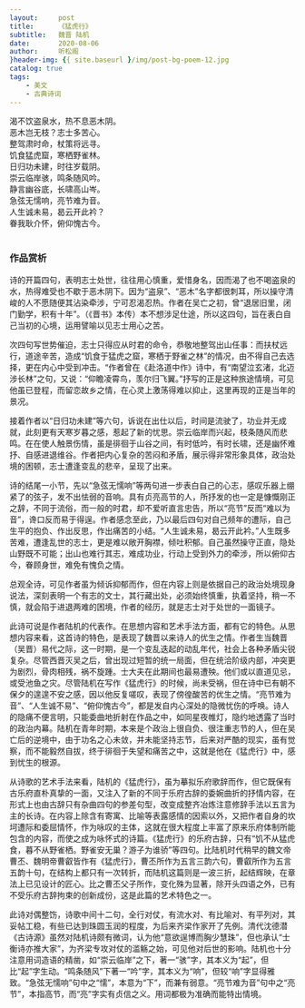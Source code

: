 ```yaml
---
layout:     post
title:      《猛虎行》
subtitle:   魏晋 陆机
date:       2020-08-06
author:     听松阁
}header-img: {{ site.baseurl }/img/post-bg-poem-12.jpg
catalog: true
tags:
    - 美文
    - 古典诗词
---
```


渴不饮盗泉水，热不息恶木阴。<br>
恶木岂无枝？志士多苦心。<br>
整驾肃时命，杖策将远寻。<br>
饥食猛虎窟，寒栖野雀林。<br>
日归功未建，时往岁载阴。<br>
崇云临岸骇，鸣条随风吟。<br>
静言幽谷底，长啸高山岑。<br>
急弦无懦响，亮节难为音。<br>
人生诚未易，曷云开此衿？<br>
眷我耿介怀，俯仰愧古今。<br>
<br>

### 作品赏析
诗的开篇四句，表明志士处世，往往用心慎重，爱惜身名，因而渴了也不喝盗泉的水，热得难受也不歇于恶木阴下。因为“盗泉”、“恶木”名字都很刺耳，所以操守清峻的人不愿随便其沾染牵涉，宁可忍渴忍热。作者在吴亡之初，曾“退居旧里，闭门勤学，积有十年”。（《晋书》本传）本不想涉足仕途，所以这四句，旨在表白自己当初的心境，运用譬喻以见志士用心之苦。

次四句写世势催迫，志士只得应从时君的命令，恭敬地整驾出山任事：而扶杖远行，道途辛苦，造成“饥食于猛虎之窟，寒栖于野雀之林”的情况，由不得自己去选择，更在内心中受到冲击。“作者曾在《赴洛道中作》诗中，有“南望泣玄渚，北迈涉长林”之句，又说：“仰瞻凌霄鸟，羡尔归飞翼。”抒写的正是这种旅途情境，可见他虽已登程，而留恋故乡之情，在心灵上激荡得难以抑止，这里再现的正是当年的景况。

接着作者以“日归功未建”等六句，诉说在出仕以后，时间是流驶了，功业并无成就，此刻更有天寒岁暮之感，惹起了新的忧思。崇云临岸而兴起，枝条随风而悲鸣。在在使人触景伤情，虽是徘徊于山谷之间，有时低吟，有时长啸，还是幽怀难抒、自感进退维谷。作者把内心复杂的苦闷和矛盾，展示得非常形象具体，政治处境的困顿，志士遭逢变乱的悲辛，呈现了出来。

诗的结尾一小节，先以“急弦无懦响”等两句进一步表白自己的心志，感叹乐器上绷紧了的弦子，发不出怯弱的音响。具有贞亮高节的人，所抒发的也一定是慷慨刚正之辞，不同于流俗，而一般的时君，却不爱听直言忠告，所以“亮节”反而“难以为音”，谗口反而易于得逞。作者感念至此，乃以最后四句对自己频年的遭际，自己生平的抱负、作出反思，作出痛苦的小结。“人生诚未易，曷云开此衿。”人生既多苦难，遭逢乱世的志士，更是难以敞开胸襟，倾吐积郁。自己虽然操守正直，隐处山野既不可能；出山也难行其志，难成功业，行动上受到外力的牵涉，所以俯仰古今，眷顾身世，难免有愧负之情。

总观全诗，可见作者虽为倾诉抑郁而作，但在内容上则是依据自己的政治处境现身说法，深刻表明一个有志的文士，其行藏出处，必须始终慎重，执着坚持，稍一不慎，就会陷于进退两难的困境，作者的经历，就是志士对于处世的一面镜子。

此诗可说是作者陆机的代表作。在思想内容和艺术手法方面，都有它的特色。从思想内容来看，这首诗的特色，是表现了魏晋以来诗人的优生之情。作者生当魏晋（吴晋）易代之际，这一时期，是一个变乱迭起的动乱年代，社会上各种矛盾尖锐复杂。尽管西晋灭吴之后，曾出现过短暂的统一局面，但在统洽阶级内部，冲突更为剧烈，骨肉相残，祸不旋踵。士大夫在此期间也最易遭殃。他们或以直道见忌，或受池鱼之灾。尽管陆机在写作《猛虎行》的时候，尚未受祸，但在诗中已有朝不保夕的遑遑不安之感，因以他反复嗟叹，表现了傍徨酸苦的优生之情。“亮节难为音”、“人生诚不易”、“俯仰愧古今”，都是发自内心深处的隐微忧伤的呼唤。诗人的隐痛不便言明，只能委曲地折射在作品之中，如同星夜帷灯，隐约地透露了当时的政治内幕。陆机在青年时期，本来是个政治上很自负、很注重志节的人，但在吴亡后的逆境中，由于功名之心未敛，并未能坚持志节，后来对严酷的现实，虽有觉察，而不能毅然自拔，终于徘徊于失望和痛苦之中，这就是他在《猛虎行》中，感到忧生的根源。

从诗歌的艺术手法来看，陆机的《猛虎行》，虽为摹拟乐府歌辞而作，但它既保有古乐府直朴真挚的一面，又注入了新的不同于乐府古辞的委婉曲折的抒情内容，在形式上也由古辞只有杂曲四句的参差句型，改变成整齐冶炼注意修辞手法以五言为主的长诗。在内容上除含有寄寓、比喻等表露感情的因索以外，又把作者自身的坎坷遭际和委屈情怀，作为咏叹的主体，这就在很大程度上丰富了原来乐府体制所能包含的内容，而使之成为咏怀式的诗篇。《猛虎行》的乐府古辞，只有“饥不从猛虎食，暮不从野雀栖。野雀安无巢？游子为谁骄”等四句。比陆机时代稍早的魏文帝曹丕、魏明帝曹叡皆作有《猛虎行》，曹丕所作为五言三韵六句，曹叡所作为五言五韵十句，在结构上都只有一次转折，而陆机这篇则是一波三折，起结辉映，在章法上已见设计的匠心。比之曹丕父子所作，变化殊为显著，除开头四语之外，已有不受乐府古辞拘束的创新成份，这是此篇的艺术特色之一。

此诗对偶整饬，诗歌中间十二句，全行对仗，有流水对、有比喻对、有平列对，其妥帖工稳，有些已达到珠圆玉润的程度，为后来齐梁作家开了先例。清代沈德潜《古诗源》虽然对陆机诗颇有微词，认为他“意欲逞博而胸少慧珠”，但也承认“士衡诗亦推大家”，为齐梁专攻对仗的滥觞之始，可见他对后世的影响。陆机也十分注意用词造语的精凿，如“崇云临岸”之下，著一“骇”字，其本义为“起”，但比“起”字生动。“鸣条随风”下著一“吟”字，其本义为“响”，但较“响”字显得雅致。“急弦无懦响”句中之“懦”，本意为“下”，而兼有弱意。“亮节难为音”句中之“亮节”，本指高节，而“亮”字实有贞信之义。用词都极为准确而能特出情境。
